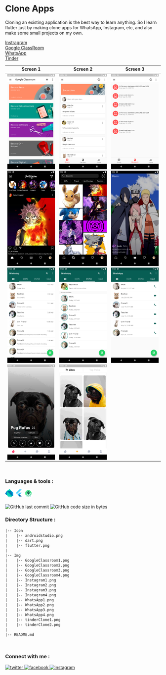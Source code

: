 # Clone Apps
Cloning an existing application is the best way to learn anything. So I learn flutter just by making clone apps for WhatsApp, Instagram, etc, and also make some small projects on my own.

[ Instragram ](https://github.com/AbhilashTUofficial/Instagram-Clone-Flutter)\
[ Google ClassRoom ](https://github.com/AbhilashTUofficial/GoogleClassRoom-Clone-Flutter)\
[ WhatsApp ](https://github.com/AbhilashTUofficial/WhatsApp-Clone-Flutter)\
[ Tinder ](https://github.com/AbhilashTUofficial/Tinder-Clone-Flutter)
<br/>

|Screen 1|Screen 2|Screen 3|
|---|---|---|
|<img align="left" alt="google classroom" width="200px" src="./Img/GoogleClassroom1.png">|<img align="left" alt="google classroom" width="200px" src="./Img/GoogleClassroom2.png">|<img align="left" alt="google classroom" width="200px" src="./Img/GoogleClassroom3.png">|
|<img align="left" alt="instagram" width="200px" src="./Img/Instagram1.png">|<img align="left" alt="instagram" width="200px" src="./Img/Instagram2.png">|<img align="left" alt="instagram" width="200px" src="./Img/Instagram3.png">|
|<img align="left" alt="whatsapp" width="200px" src="./Img/WhatsApp1.png">|<img align="left" alt="whatsapp" width="200px" src="./Img/WhatsApp2.png">|<img align="left" alt="whatsapp" width="200px" src="./Img/WhatsApp3.png">|
|<img align="left" alt="tinder" width="200px" src="./Img/tinderClone1.png">|<img align="left" alt="Tinder" width="200px" src="./Img/tinderClone2.png">|
<br/>

### Languages & tools :
[<img align="left" alt="Dart" width="26px" src="./Icon/dart.png">][dart]
[<img align="left" alt="Flutter" width="36px" src="./Icon/flutter.png">][flutter]
[<img align="left" alt="Android studio" width="26px" src="./Icon/androidstudio.png">][flutter]
<br/><br/>

![GitHub last commit](https://img.shields.io/github/last-commit/AbhilashTUofficial/CloneApps?color=blue&label=Last%20Commit%3A&style=for-the-badge)
![GitHub code size in bytes](https://img.shields.io/github/languages/code-size/AbhilashTUofficial/CloneApps?label=Repo%20Size%3A&style=for-the-badge)

### Directory Structure :

    |-- Icon
    |    |-- androidstudio.png
    |    |-- dart.png
    |    |-- flutter.png
    |
    |-- Img
    |    |-- GoogleClassroom1.png
    |    |-- GoogleClassroom2.png
    |    |-- GoogleClassroom3.png
    |    |-- GoogleClassroom4.png
    |    |-- Instagram1.png
    |    |-- Instagram2.png
    |    |-- Instagram3.png
    |    |-- Instagram4.png
    |    |-- WhatsApp1.png
    |    |-- WhatsApp2.png
    |    |-- WhatsApp3.png
    |    |-- WhatsApp4.png
    |    |-- tinderClone1.png
    |    |-- tinderClone2.png
    |
    |-- README.md

<br/>

### Connect with me :  
<a href="https://twitter.com/Abhilash_TU" target="_blank">
<img src=https://img.shields.io/badge/twitter-%2300acee.svg?&style=for-the-badge&logo=twitter&logoColor=white alt=twitter style="margin-bottom: 5px;" />
</a>
<a href="https://www.facebook.com/Abhilashtuofficial" target="_blank">
<img src=https://img.shields.io/badge/facebook-%232E87FB.svg?&style=for-the-badge&logo=facebook&logoColor=white alt=facebook style="margin-bottom: 5px;" />
</a>
<a href="https://www.instagram.com/abhilash_tu/" target="_blank">
<img src=https://img.shields.io/badge/instagram-%23000000.svg?&style=for-the-badge&logo=instagram&logoColor=white alt=instagram style="margin-bottom: 5px;" />
</a>  
<br/>

[website]: https://abhilashtuofficial.github.io/
[instagram]: https://www.instagram.com/abhilash_tu/
[dart]: https://github.com/AbhilashTUofficial/CloneApps
[flutter]: https://github.com/AbhilashTUofficial/CloneApps



